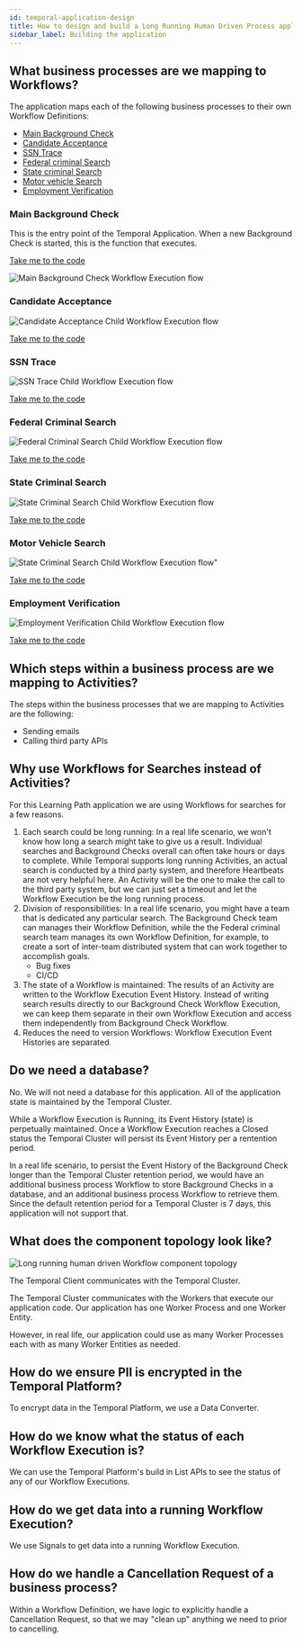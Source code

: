 ```yaml
---
id: temporal-application-design
title: How to design and build a Long Running Human Driven Process application as a Temporal Application?
sidebar_label: Building the application
---
```


## What business processes are we mapping to Workflows?

The application maps each of the following business processes to their own Workflow Definitions:

- [Main Background Check](#main-background-check)
- [Candidate Acceptance](#candidate-acceptance)
- [SSN Trace](#ssn-trace)
- [Federal criminal Search](#federal-criminal-search)
- [State criminal Search](#state-criminal-search)
- [Motor vehicle Search](#motor-vehicle-search)
- [Employment Verification](#employment-verification)

### Main Background Check

This is the entry point of the Temporal Application.
When a new Background Check is started, this is the function that executes.

<!--SNIPSTART background-checks-main-workflow-definition-->
[Take me to the code](https://github.com/temporalio/background-checks/blob/main/workflows/background_check.go)
<!--SNIPEND-->

![Main Background Check Workflow Execution flow](./static/main-background-check.svg)

### Candidate Acceptance

![Candidate Acceptance Child Workflow Execution flow](./static/candidate-accept-flow.svg)

<!--SNIPSTART background-checks-accept-workflow-definition-->
[Take me to the code](https://github.com/temporalio/background-checks/blob/main/workflows/accept.go)
<!--SNIPEND-->

### SSN Trace

![SSN Trace Child Workflow Execution flow](./static/ssn-trace-flow.svg)

<!--SNIPSTART background-checks-snn-trace-workflow-definition-->
[Take me to the code](https://github.com/temporalio/background-checks/blob/main/workflows/ssn_trace.go)
<!--SNIPEND-->

### Federal Criminal Search

![Federal Criminal Search Child Workflow Execution flow](./static/federal-criminal-search-flow.svg)

<!--SNIPSTART background-checks-federal-criminal-workflow-definition-->
[Take me to the code](https://github.com/temporalio/background-checks/blob/main/workflows/federal_criminal_search.go)
<!--SNIPEND-->

### State Criminal Search

![State Criminal Search Child Workflow Execution flow](./static/state-criminal-search-flow.svg)

<!--SNIPSTART background-checks-state-criminal-workflow-definition-->
[Take me to the code](https://github.com/temporalio/background-checks/blob/main/workflows/state_criminal_search.go)
<!--SNIPEND-->

### Motor Vehicle Search

![State Criminal Search Child Workflow Execution flow"](./static/motor-vehicle-search-flow.svg)

<!--SNIPSTART background-checks-motor-vehicle-workflow-definition-->
[Take me to the code](https://github.com/temporalio/background-checks/blob/main/workflows/motor_vehicle_incident_search.go)
<!--SNIPEND-->

### Employment Verification

![Employment Verification Child Workflow Execution flow](./static/employment-verification-flow.svg)

<!--SNIPSTART background-checks-employment-verification-workflow-definition-->
[Take me to the code](https://github.com/temporalio/background-checks/blob/main/workflows/employment_verification.go)
<!--SNIPEND-->

## Which steps within a business process are we mapping to Activities?

The steps within the business processes that we are mapping to Activities are the following:

- Sending emails
- Calling third party APIs

## Why use Workflows for Searches instead of Activities?

For this Learning Path application we are using Workflows for searches for a few reasons.

1. Each search could be long running: In a real life scenario, we won't know how long a search might take to give us a result. Individual searches and Background Checks overall can often take hours or days to complete. While Temporal supports long running Activities, an actual search is conducted by a third party system, and therefore Heartbeats are not very helpful here. An Activity will be the one to make the call to the third party system, but we can just set a timeout and let the Workflow Execution be the long running process.
2. Division of responsibilities: In a real life scenario, you might have a team that is dedicated any particular search. The Background Check team can manages their Workflow Definition, while the the Federal criminal search team manages its own Workflow Definition, for example, to create a sort of inter-team distributed system that can work together to accomplish goals.
   - Bug fixes
   - CI/CD
3. The state of a Workflow is maintained: The results of an Activity are written to the Workflow Execution Event History. Instead of writing search results directly to our Background Check Workflow Execution, we can keep them separate in their own Workflow Execution and access them independently from Background Check Workflow.
4. Reduces the need to version Workflows: Workflow Execution Event Histories are separated.

## Do we need a database?

No. We will not need a database for this application.
All of the application state is maintained by the Temporal Cluster.

While a Workflow Execution is Running, its Event History (state) is perpetually maintained.
Once a Workflow Execution reaches a Closed status the Temporal Cluster will persist its Event History per a rentention period.

In a real life scenario, to persist the Event History of the Background Check longer than the Temporal Cluster retention period, we would have an additional business process Workflow to store Background Checks in a database, and an additional business process Workflow to retrieve them. Since the default retention period for a Temporal Cluster is 7 days, this application will not support that.

## What does the component topology look like?

![Long running human driven Workflow component topology](./static/long-running-human-driven-workflow-component-topology.svg)

The Temporal Client communicates with the Temporal Cluster.

The Temporal Cluster communicates with the Workers that execute our application code.
Our application has one Worker Process and one Worker Entity.

However, in real life, our application could use as many Worker Processes each with as many Worker Entities as needed.

## How do we ensure PII is encrypted in the Temporal Platform?

To encrypt data in the Temporal Platform, we use a Data Converter.

## How do we know what the status of each Workflow Execution is?

We can use the Temporal Platform's build in List APIs to see the status of any of our Workflow Executions.

## How do we get data into a running Workflow Execution?

We use Signals to get data into a running Workflow Execution.

## How do we handle a Cancellation Request of a business process?

Within a Workflow Definition, we have logic to explicitly handle a Cancellation Request, so that we may "clean up" anything we need to prior to cancelling.
